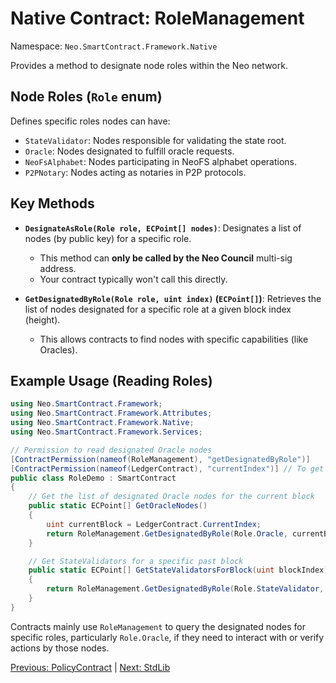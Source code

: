 # Native Contract: RoleManagement

Namespace: `Neo.SmartContract.Framework.Native`

Provides a method to designate node roles within the Neo network.

## Node Roles (`Role` enum)

Defines specific roles nodes can have:

*   `StateValidator`: Nodes responsible for validating the state root.
*   `Oracle`: Nodes designated to fulfill oracle requests.
*   `NeoFsAlphabet`: Nodes participating in NeoFS alphabet operations.
*   `P2PNotary`: Nodes acting as notaries in P2P protocols.

## Key Methods

*   **`DesignateAsRole(Role role, ECPoint[] nodes)`**: Designates a list of nodes (by public key) for a specific role.
    *   This method can **only be called by the Neo Council** multi-sig address.
    *   Your contract typically won't call this directly.

*   **`GetDesignatedByRole(Role role, uint index)` (`ECPoint[]`)**: Retrieves the list of nodes designated for a specific role at a given block index (height).
    *   This allows contracts to find nodes with specific capabilities (like Oracles).

## Example Usage (Reading Roles)

```csharp
using Neo.SmartContract.Framework;
using Neo.SmartContract.Framework.Attributes;
using Neo.SmartContract.Framework.Native;
using Neo.SmartContract.Framework.Services;

// Permission to read designated Oracle nodes
[ContractPermission(nameof(RoleManagement), "getDesignatedByRole")]
[ContractPermission(nameof(LedgerContract), "currentIndex")] // To get current block height
public class RoleDemo : SmartContract
{
    // Get the list of designated Oracle nodes for the current block
    public static ECPoint[] GetOracleNodes()
    { 
        uint currentBlock = LedgerContract.CurrentIndex;
        return RoleManagement.GetDesignatedByRole(Role.Oracle, currentBlock);
    }

    // Get StateValidators for a specific past block
    public static ECPoint[] GetStateValidatorsForBlock(uint blockIndex)
    {
        return RoleManagement.GetDesignatedByRole(Role.StateValidator, blockIndex);
    }
}
```

Contracts mainly use `RoleManagement` to query the designated nodes for specific roles, particularly `Role.Oracle`, if they need to interact with or verify actions by those nodes.

[Previous: PolicyContract](./Policy.md) | [Next: StdLib](./StdLib.md)